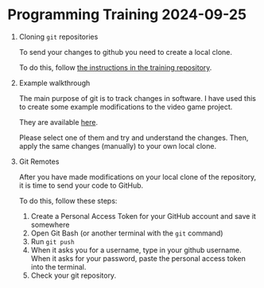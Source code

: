# Programming Training 2024-09-25

1. Cloning `git` repositories

    To send your changes to github you need to create a local clone.

    To do this, follow [the instructions in the training repository](https://github.com/michael-m-2983/t2530-programming-training/blob/master/README.md).

2. Example walkthrough

    The main purpose of git is to track changes in software. I have used this to create some example modifications to the video game project.

    They are available [here](https://github.com/michael-m-2983/t2530-programming-training/commits/example/?since=2024-09-19&until=2024-09-19).

    Please select one of them and try and understand the changes. Then, apply the same changes (manually) to your own local clone.

3. Git Remotes

    After you have made modifications on your local clone of the repository, it is time to send your code to GitHub.

    To do this, follow these steps:

    1. Create a Personal Access Token for your GitHub account and save it somewhere
    2. Open Git Bash \(or another terminal with the `git` command)
    3. Run `git push`
    4. When it asks you for a username, type in your github username. When it asks for your password, paste the personal access token into the terminal.
    5. Check your git repository.
